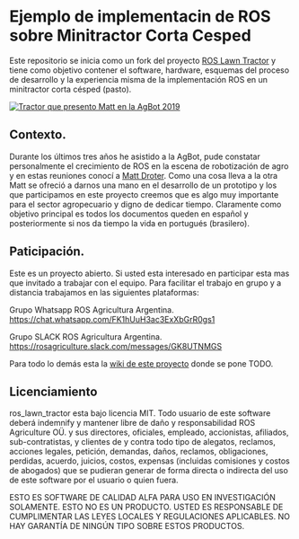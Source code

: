 # Ejemplo de implementacin de ROS sobre Minitractor Corta Cesped
Este repositorio se inicia como un fork del proyecto [ROS Lawn Tractor](https://github.com/ros-agriculture/ros_lawn_tractor) y tiene como objetivo contener el software, hardware, esquemas del proceso de desarrollo y la experiencia misma de la implementación ROS en un minitractor corta césped (pasto).

[![Tractor que presento Matt en la AgBot 2019](https://github.com/ros-agriculture/ros_lawn_tractor/blob/master/ros_lawn_tractor.png)](https://youtu.be/MUbRY6LcDrI)

## Contexto.
Durante los últimos tres años he asistido a la AgBot, pude constatar personalmente el crecimiento de ROS en la escena de robotización de agro y en estas reuniones conocí a [Matt Droter](https://github.com/droter). Como una cosa lleva a la otra Matt se ofreció a darnos una mano en el desarrollo de un prototipo y los que participamos en este proyecto creemos que es algo muy importante para el sector agropecuario y digno de dedicar tiempo. Claramente como objetivo principal es todos los documentos queden en español y posteriormente si nos da tiempo la vida en portugués (brasilero).

## Paticipación.
Este es un proyecto abierto. Si usted esta interesado en participar esta mas que invitado a trabajar con el equipo. Para facilitar el trabajo en grupo y a distancia trabajamos en las siguientes plataformas:

Grupo Whatsapp ROS Agricultura Argentina.
https://chat.whatsapp.com/FK1hUuH3ac3ExXbGrR0gs1

Grupo SLACK ROS Agricultura Argentina.
https://rosagriculture.slack.com/messages/GK8UTNMGS

Para todo lo demás esta la [wiki de este proyecto](https://github.com/rje1974/ros_lawn_tractor/wiki) donde se pone TODO.

## Licenciamiento
ros_lawn_tractor esta bajo licencia MIT. Todo usuario de este software deberá indemnify y mantener libre de daño y responsabilidad ROS Agriculture O&Uuml;. y sus directores, oficiales, empleado, accionistas, afiliados, sub-contratistas, y clientes de y contra todo tipo de alegatos, reclamos, acciones legales, petición, demandas, daños, reclamos, obligaciones, perdidas, acuerdo, juicios, costos, expensas (incluidas comisiones y costos de abogados) que se pudieran generar de forma directa o indirecta del uso de este software por el usuario o quien fuera.

ESTO ES SOFTWARE DE CALIDAD ALFA PARA USO EN INVESTIGACIÓN SOLAMENTE. ESTO NO ES UN PRODUCTO. USTED ES RESPONSABLE DE CUMPLIMENTAR LAS LEYES LOCALES Y REGULACIONES APLICABLES. NO HAY GARANTÍA DE NINGÚN TIPO SOBRE ESTOS PRODUCTOS.
